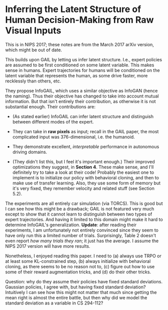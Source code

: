 # Inferring the Latent Structure of Human Decision-Making from Raw Visual Inputs

This is in NIPS 2017; these notes are from the March 2017 arXiv version, which
might be out of date.

This builds upon GAIL by letting us infer latent structure. I.e., expert
policies are assumed to be first conditioned on some latent variable. This makes
sense in humans. Expert trajectories for humans will be conditioned on the
latent variable that represents the human, as some drive faster, more recklessly
than others, etc.

They propose InfoGAIL, which uses a similar objective as InfoGAN (hence the
naming). Thus their objective has changed to take into account mutual
information. But that isn't entirely their contribution, as otherwise it is not
substantial enough. Their contributions are:

- (As stated earlier) InfoGAIL can infer latent structure and distinguish
  between different modes of the expert.

- They can take in **raw pixels** as input; recall in the GAIL paper, the most
  complicated input was 376-dimensional, i.e. the humanoid.

- They demonstrate excellent, *interpretable* performance in autonomous driving
  domains.

- (They didn't list this, but I feel it's important enough.) Their improved
  optimizations they suggest, in **Section 4**. These make sense, and I'll
  definitely try to take a look at their code! Probably the easiest one to
  implement is to initialize our policy with behavioral cloning, and then to
  make use of transfer learning. Also, they use some form of memory but it's
  very fixed, they remember velocity and related stuff (see Section 5.2).

The experiments are all entirely car simulation (via TORCS). This is good but I
can see how this might be a drawback; GAIL is not featured very much except to
show that it cannot learn to distinguish between two types of expert
trajectories. And having it limited to this domain might make it hard to
determine InfoGAIL's generalization. **Update**: after reading their
experiments, I am unfortunately not entirely convinced since they seem to have
only run this a limited number of trials. Surprisingly, Table 2 doesn't even
report *how many trials they ran*; it just has the average. I assume the NIPS
2017 version will have more results.

Nonetheless, I enjoyed reading this paper. I need to (a) always use TRPO or at
least some KL-constrained step, (b) always initialize with behavioral cloning,
as there seems to be no reason not to, (c) figure out how to use some of their
reward augmentation tricks, and (d) do their other tricks.

Question: why do they assume their policies have fixed standard deviations.
Gaussian policies, I agree with, but having fixed standard deviation?
Intuitively I can see how this might not matter that much since getting the mean
right is almost the entire battle, but then why did we model the standard
deviation as a variable in CS 294-112?
